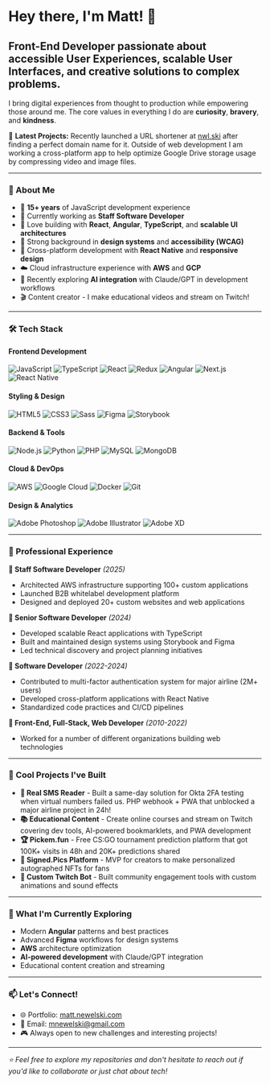 # Hey there, I'm Matt! 👋

## Front-End Developer passionate about accessible User Experiences, scalable User Interfaces, and creative solutions to complex problems.

I bring digital experiences from thought to production while empowering those around me. The core values in everything I do are **curiosity**, **bravery**, and **kindness**.

🚀 **Latest Projects:** Recently launched a URL shortener at [nwl.ski](https://nwl.ski) after finding a perfect domain name for it. Outside of web development I am working a cross-platform app to help optimize Google Drive storage usage by compressing video and image files.

---

### 🚀 About Me
- 🎯 **15+ years** of JavaScript development experience
- 💼 Currently working as **Staff Software Developer** 
- 🌟 Love building with **React**, **Angular**, **TypeScript**, and **scalable UI architectures**
- 🎨 Strong background in **design systems** and **accessibility (WCAG)**
- 📱 Cross-platform development with **React Native** and **responsive design**
- ☁️ Cloud infrastructure experience with **AWS** and **GCP**
- 🤖 Recently exploring **AI integration** with Claude/GPT in development workflows
- 🎬 Content creator - I make educational videos and stream on Twitch!

---

### 🛠️ Tech Stack

#### Frontend Development
![JavaScript](https://img.shields.io/badge/JavaScript-F7DF1E?style=for-the-badge&logo=javascript&logoColor=black)
![TypeScript](https://img.shields.io/badge/TypeScript-007ACC?style=for-the-badge&logo=typescript&logoColor=white)
![React](https://img.shields.io/badge/React-20232A?style=for-the-badge&logo=react&logoColor=61DAFB)
![Redux](https://img.shields.io/badge/Redux-593D88?style=for-the-badge&logo=redux&logoColor=white)
![Angular](https://img.shields.io/badge/Angular-DD0031?style=for-the-badge&logo=angular&logoColor=white)
![Next.js](https://img.shields.io/badge/Next.js-000000?style=for-the-badge&logo=next.js&logoColor=white)
![React Native](https://img.shields.io/badge/React_Native-20232A?style=for-the-badge&logo=react&logoColor=61DAFB)

#### Styling & Design
![HTML5](https://img.shields.io/badge/HTML5-E34F26?style=for-the-badge&logo=html5&logoColor=white)
![CSS3](https://img.shields.io/badge/CSS3-1572B6?style=for-the-badge&logo=css3&logoColor=white)
![Sass](https://img.shields.io/badge/Sass-CC6699?style=for-the-badge&logo=sass&logoColor=white)
![Figma](https://img.shields.io/badge/Figma-F24E1E?style=for-the-badge&logo=figma&logoColor=white)
![Storybook](https://img.shields.io/badge/Storybook-FF4785?style=for-the-badge&logo=storybook&logoColor=white)

#### Backend & Tools
![Node.js](https://img.shields.io/badge/Node.js-43853D?style=for-the-badge&logo=node.js&logoColor=white)
![Python](https://img.shields.io/badge/Python-3776AB?style=for-the-badge&logo=python&logoColor=white)
![PHP](https://img.shields.io/badge/PHP-777BB4?style=for-the-badge&logo=php&logoColor=white)
![MySQL](https://img.shields.io/badge/MySQL-00000F?style=for-the-badge&logo=mysql&logoColor=white)
![MongoDB](https://img.shields.io/badge/MongoDB-4EA94B?style=for-the-badge&logo=mongodb&logoColor=white)

#### Cloud & DevOps
![AWS](https://img.shields.io/badge/AWS-232F3E?style=for-the-badge&logo=amazon-aws&logoColor=white)
![Google Cloud](https://img.shields.io/badge/Google_Cloud-4285F4?style=for-the-badge&logo=google-cloud&logoColor=white)
![Docker](https://img.shields.io/badge/Docker-2496ED?style=for-the-badge&logo=docker&logoColor=white)
![Git](https://img.shields.io/badge/Git-F05032?style=for-the-badge&logo=git&logoColor=white)

#### Design & Analytics
![Adobe Photoshop](https://img.shields.io/badge/Adobe%20Photoshop-31A8FF?style=for-the-badge&logo=adobe%20photoshop&logoColor=black)
![Adobe Illustrator](https://img.shields.io/badge/Adobe%20Illustrator-FF9A00?style=for-the-badge&logo=adobe%20illustrator&logoColor=white)
![Adobe XD](https://img.shields.io/badge/Adobe%20XD-470137?style=for-the-badge&logo=adobe%20xd&logoColor=white)

---

### 💼 Professional Experience

**🏢 Staff Software Developer** *(2025)*
- Architected AWS infrastructure supporting 100+ custom applications
- Launched B2B whitelabel development platform
- Designed and deployed 20+ custom websites and web applications

**🏢 Senior Software Developer** *(2024)*
- Developed scalable React applications with TypeScript
- Built and maintained design systems using Storybook and Figma
- Led technical discovery and project planning initiatives

**🏢 Software Developer** *(2022-2024)*
- Contributed to multi-factor authentication system for major airline (2M+ users)
- Developed cross-platform applications with React Native
- Standardized code practices and CI/CD pipelines

**🏢 Front-End, Full-Stack, Web Developer** *(2010-2022)*
- Worked for a number of different organizations building web technologies
---

### 🎯 Cool Projects I've Built
- **🔐 Real SMS Reader** - Built a same-day solution for Okta 2FA testing when virtual numbers failed us. PHP webhook + PWA that unblocked a major airline project in 24h!
- **📚 Educational Content** - Create online courses and stream on Twitch covering dev tools, AI-powered bookmarklets, and PWA development
- **🏆 Pickem.fun** - Free CS:GO tournament prediction platform that got 100K+ visits in 48h and 20K+ predictions shared
- **🎨 Signed.Pics Platform** - MVP for creators to make personalized autographed NFTs for fans
- **🤖 Custom Twitch Bot** - Built community engagement tools with custom animations and sound effects

---

### 🌟 What I'm Currently Exploring
- Modern **Angular** patterns and best practices
- Advanced **Figma** workflows for design systems
- **AWS** architecture optimization
- **AI-powered development** with Claude/GPT integration
- Educational content creation and streaming

---

### 📫 Let's Connect!
- 🌐 Portfolio: [matt.newelski.com](https://matt.newelski.com)
- 📧 Email: mnewelski@gmail.com
- 🎮 Always open to new challenges and interesting projects!

---

*⭐ Feel free to explore my repositories and don't hesitate to reach out if you'd like to collaborate or just chat about tech!*
